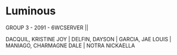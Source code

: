 # Luminous

GROUP 3 - 2091 - 6WCSERVER ||

DACQUIL, KRISTINE JOY |
DELFIN, DAYSON |
GARCIA, JAE LOUIS |
MANIAGO, CHARMAGNE DALE |
NOTRA NICKAELLA

